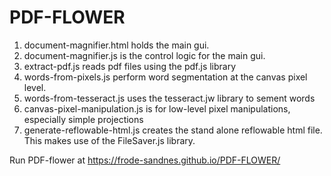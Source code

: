 # PDF-FLOWER
1. document-magnifier.html holds the main gui.
2. document-magnifier.js is the control logic for the main gui.
3. extract-pdf.js reads pdf files using the pdf.js library
4. words-from-pixels.js perform word segmentation at the canvas pixel level.
5. words-from-tesseract.js uses the tesseract.jw library to sement words
6. canvas-pixel-manipulation.js is for low-level pixel manipulations, especially simple projections
7. generate-reflowable-html.js creates the stand alone reflowable html file. This makes use of the FileSaver.js library.

Run PDF-flower at https://frode-sandnes.github.io/PDF-FLOWER/
